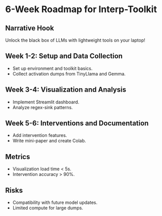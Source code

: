 # 6-Week Roadmap for Interp-Toolkit

## Narrative Hook
Unlock the black box of LLMs with lightweight tools on your laptop!

## Week 1-2: Setup and Data Collection
- Set up environment and toolkit basics.
- Collect activation dumps from TinyLlama and Gemma.

## Week 3-4: Visualization and Analysis
- Implement Streamlit dashboard.
- Analyze regex-sink patterns.

## Week 5-6: Interventions and Documentation
- Add intervention features.
- Write mini-paper and create Colab.

## Metrics
- Visualization load time < 5s.
- Intervention accuracy > 90%.

## Risks
- Compatibility with future model updates.
- Limited compute for large dumps. 